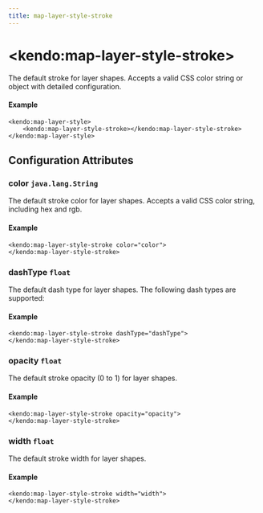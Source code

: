 ```yaml
---
title: map-layer-style-stroke
---
```


# \<kendo:map-layer-style-stroke\>

The default stroke for layer shapes.
Accepts a valid CSS color string or object with detailed configuration.

#### Example
    <kendo:map-layer-style>
        <kendo:map-layer-style-stroke></kendo:map-layer-style-stroke>
    </kendo:map-layer-style>

## Configuration Attributes

### color `java.lang.String`

The default stroke color for layer shapes.
Accepts a valid CSS color string, including hex and rgb.

#### Example
    <kendo:map-layer-style-stroke color="color">
    </kendo:map-layer-style-stroke>

### dashType `float`

The default dash type for layer shapes.
The following dash types are supported:

#### Example
    <kendo:map-layer-style-stroke dashType="dashType">
    </kendo:map-layer-style-stroke>

### opacity `float`

The default stroke opacity (0 to 1) for layer shapes.

#### Example
    <kendo:map-layer-style-stroke opacity="opacity">
    </kendo:map-layer-style-stroke>

### width `float`

The default stroke width for layer shapes.

#### Example
    <kendo:map-layer-style-stroke width="width">
    </kendo:map-layer-style-stroke>

